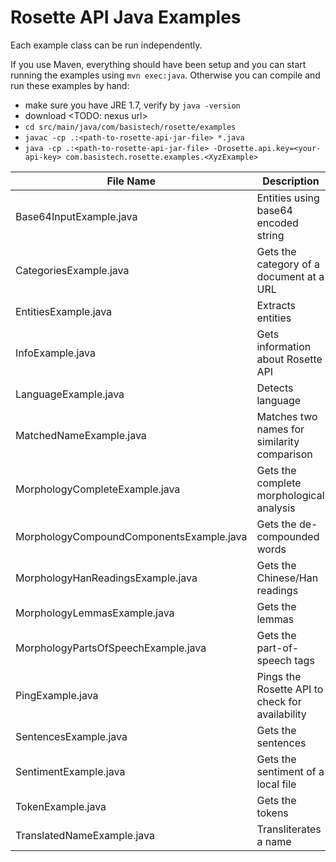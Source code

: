 Rosette API Java Examples
=========================

Each example class can be run independently.

If you use Maven, everything should have been setup and you can start running the examples using `mvn exec:java`.
Otherwise you can compile and run these examples by hand:

- make sure you have JRE 1.7, verify by `java -version`
- download <TODO: nexus url>
- `cd src/main/java/com/basistech/rosette/examples`
- `javac -cp .:<path-to-rosette-api-jar-file> *.java`
- `java -cp .:<path-to-rosette-api-jar-file> -Drosette.api.key=<your-api-key> com.basistech.rosette.examples.<XyzExample>`
 
| File Name                                   | Description
| -------------                               |------------- 
| Base64InputExample.java                     | Entities using base64 encoded string
| CategoriesExample.java                      | Gets the category of a document at a URL
| EntitiesExample.java                        | Extracts entities
| InfoExample.java                            | Gets information about Rosette API
| LanguageExample.java                        | Detects language
| MatchedNameExample.java                     | Matches two names for similarity comparison
| MorphologyCompleteExample.java              | Gets the complete morphological analysis
| MorphologyCompoundComponentsExample.java    | Gets the de-compounded words
| MorphologyHanReadingsExample.java           | Gets the Chinese/Han readings
| MorphologyLemmasExample.java                | Gets the lemmas
| MorphologyPartsOfSpeechExample.java         | Gets the part-of-speech tags
| PingExample.java                            | Pings the Rosette API to check for availability
| SentencesExample.java                       | Gets the sentences
| SentimentExample.java                       | Gets the sentiment of a local file
| TokenExample.java                           | Gets the tokens
| TranslatedNameExample.java                  | Transliterates a name
